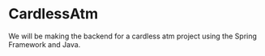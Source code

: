 # CardlessAtm
We will be making the backend for a cardless atm project using the Spring Framework and Java.
